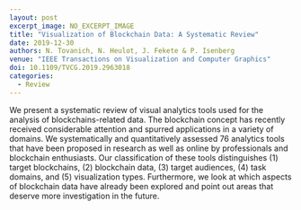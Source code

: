 ```yaml
---
layout: post
excerpt_image: NO_EXCERPT_IMAGE
title: "Visualization of Blockchain Data: A Systematic Review"
date: 2019-12-30
authors: N. Tovanich, N. Heulot, J. Fekete & P. Isenberg
venue: "IEEE Transactions on Visualization and Computer Graphics"
doi: 10.1109/TVCG.2019.2963018
categories:
  - Review
---
```

We present a systematic review of visual analytics tools used for the analysis of blockchains-related data. The blockchain concept has recently received considerable attention and spurred applications in a variety of domains. We systematically and quantitatively assessed 76 analytics tools that have been proposed in research as well as online by professionals and blockchain enthusiasts. Our classification of these tools distinguishes (1) target blockchains, (2) blockchain data, (3) target audiences, (4) task domains, and (5) visualization types. Furthermore, we look at which aspects of blockchain data have already been explored and point out areas that deserve more investigation in the future.
